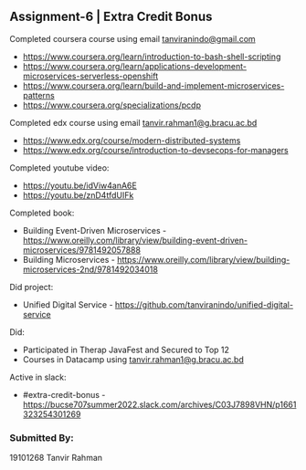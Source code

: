 ## Assignment-6 | Extra Credit Bonus

Completed coursera course using email
tanviranindo@gmail.com

- https://www.coursera.org/learn/introduction-to-bash-shell-scripting
- https://www.coursera.org/learn/applications-development-microservices-serverless-openshift
- https://www.coursera.org/learn/build-and-implement-microservices-patterns
- https://www.coursera.org/specializations/pcdp

Completed edx course using email
tanvir.rahman1@g.bracu.ac.bd

- https://www.edx.org/course/modern-distributed-systems
- https://www.edx.org/course/introduction-to-devsecops-for-managers

Completed youtube video:

- https://youtu.be/idViw4anA6E
- https://youtu.be/znD4tfdUIFk

Completed book:

- Building Event-Driven Microservices - https://www.oreilly.com/library/view/building-event-driven-microservices/9781492057888
- Building Microservices - https://www.oreilly.com/library/view/building-microservices-2nd/9781492034018

Did project:

- Unified Digital Service - https://github.com/tanviranindo/unified-digital-service

Did:

- Participated in Therap JavaFest and Secured to Top 12
- Courses in Datacamp using tanvir.rahman1@g.bracu.ac.bd

Active in slack:

- #extra-credit-bonus - https://bucse707summer2022.slack.com/archives/C03J7898VHN/p1661323254301269

### Submitted By:

19101268 Tanvir Rahman
